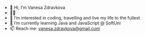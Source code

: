- 👋 Hi, I’m Vanesa Zdravkova
- :woman_student: 
- 👀 I’m interested in coding, travelling and live my life to the fullest
- 🌱 I’m currently learning Java and JavaScript @ SoftUni
- 📫 Reach me: vanesa.zdravkova@gmail.com

<!---
vanesazdravkova/vanesazdravkova is a ✨ special ✨ repository because its `README.md` (this file) appears on your GitHub profile.
You can click the Preview link to take a look at your changes.
--->
